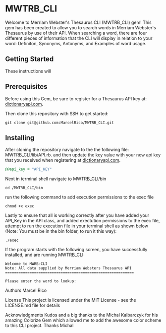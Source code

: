 # MWTRB_CLI

Welcome to Merriam Webster's Thesaurus CLI (MWTRB_CLI) gem! This gem has been created to allow you to search words in Merriam Webster's Thesaurus by use of their API. When searching a word, there are four different pieces of information that the CLI will display in relation to your word: Definiton, Synonyms, Antonyms, and Examples of word usage.

## Getting Started
These instructions will 

## Prerequisites
Before using this Gem, be sure to register for a Thesaurus API key at: [dictionaryapi.com](https://dictionaryapi.com/register/index). 

Then clone this repository with SSH to get started:

```
git clone git@github.com:MarcelRico/MWTRB_CLI.git
```

## Installing
After cloning the repository navigate to the the following file: MWTRB_CLI/lib/API.rb. and then update the key value with your new api key that you received when registering at [dictionaryapi.com](https://dictionaryapi.com/register/index).

```ruby
@@api_key = "API_KEY"
```

Next in terminal shell navigate to MWTRB_CLI/bin

```
cd /MWTRB_CLI/bin
```

 run the following command to add execution permissions to the exec file

```
chmod +x exec
```

Lastly to ensure that all is working correctly after you have added your API_Key in the API class,
and added exectution permissions to the exec file, attempt to run the execution file in your terminal shell as shown below (Note: You must be in the bin folder, to run it this way):

```
./exec
```

If the program starts with the following screen, you have successfully installed, and are running MWTRB_CLI:

```
Welcome to MWRB-CLI
Note: All data supplied by Merriam Websters Thesaurus API
==========================================================

Please enter the word to lookup:
```

Authors
Marcel Rico

License
This project is licensed under the MIT License - see the LICENSE.md file for details

Acknowledgments
Kudos and a big thanks to the Michal Kalbarczyk for his amazing Colorize Gem which
allowed me to add the awesome color scheme to this CLI project. Thanks Michal